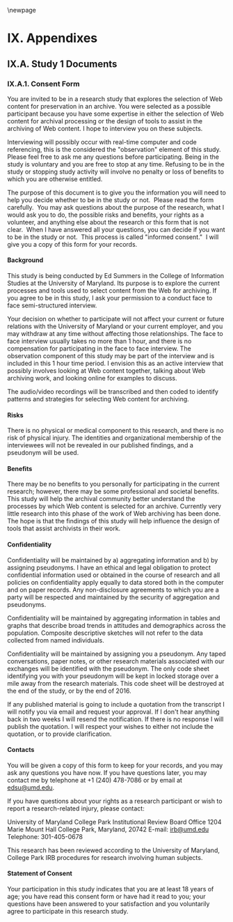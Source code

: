 \newpage

# IX. Appendixes 

## IX.A. Study 1 Documents

### IX.A.1. Consent Form

You are invited to be in a research study that explores the selection of Web
content for preservation in an archive. You were selected as a possible
participant because you have some expertise in either the selection of Web
content for archival processing or the design of tools to assist in the
archiving of Web content. I hope to interview you on these subjects.

Interviewing will possibly occur with real-time computer and code referencing,
this is the considered the "observation" element of this study.  Please feel
free to ask me any questions before participating. Being in the study is
voluntary and you are free to stop at any time. Refusing to be in the study or
stopping study activity will involve no penalty or loss of benefits to which you
are otherwise entitled.

The purpose of this document is to give you the information you will need to
help you decide whether to be in the study or not.  Please read the form
carefully.  You may ask questions about the purpose of the research, what I
would ask you to do, the possible risks and benefits, your rights as a
volunteer, and anything else about the research or this form that is not clear. 
When I have answered all your questions, you can decide if you want to be in the
study or not.  This process is called "informed consent."  I will give you a
copy of this form for your records.

#### Background

This study is being conducted by Ed Summers in the College of Information
Studies at the University of Maryland. Its purpose is to explore the current
processes and tools used to select content from the Web for archiving. If you
agree to be in this study, I ask your permission to a conduct face to face
semi-structured interview.

Your decision on whether to participate will not affect your current or future
relations with the University of Maryland or your current employer, and you may
withdraw at any time without affecting those relationships.  The face to face
interview usually takes no more than 1 hour, and there is no compensation for
participating in the face to face interview. The observation component of this
study may be part of the interview and is included in this 1 hour time period.
I envision this as an active interview that possibly involves looking at Web
content together, talking about Web archiving work, and looking online for
examples to discuss.

The audio/video recordings will be transcribed and then coded to identify
patterns and strategies for selecting Web content for archiving.

#### Risks

There is no physical or medical component to this research, and there is no risk
of physical injury. The identities and organizational membership of the 
interviewees will not be revealed in our published findings, and a pseudonym 
will be used.

#### Benefits

There may be no benefits to you personally for participating in the current
research; however, there may be some professional and societal benefits. This
study will help the archival community better understand the processes by which
Web content is selected for an archive. Currently very little research into this
phase of the work of Web archiving has been done. The hope is that the findings
of this study will help influence the design of tools that assist archivists in
their work.

#### Confidentiality

Confidentiality will be maintained by a) aggregating information and b) by
assigning pseudonyms.  I have an ethical and legal obligation to protect
confidential information used or obtained in the course of research and all
policies on confidentiality apply equally to data stored both in the computer
and on paper records.  Any non-disclosure agreements to which you are a party
will be respected and maintained by the security of aggregation and pseudonyms.

Confidentiality will be maintained by aggregating information in tables and
graphs that describe broad trends in attitudes and demographics across the
population. Composite descriptive sketches will not refer to the data collected
from named individuals.
	
Confidentiality will be maintained by assigning you a pseudonym.  Any taped
conversations, paper notes, or other research materials associated with our
exchanges will be identified with the pseudonym.  The only code sheet
identifying you with your pseudonym will be kept in locked storage over a mile
away from the research materials. This code sheet will be destroyed at the end
of the study, or by the end of 2016.

If any published material is going to include a quotation from the transcript I
will notify you via email and request your approval. If I don't hear anything
back in two weeks I will resend the notification. If there is no response I will
publish the quotation. I will respect your wishes to either not include the 
quotation, or to provide clarification.

#### Contacts

You will be given a copy of this form to keep for your records, and you may ask
any questions you have now.  If you have questions later, you may contact me by
telephone at +1 (240) 478-7086 or by email at edsu@umd.edu.

If you have questions about your rights as a research participant or wish to
report a research-related injury, please contact: 

University of Maryland College Park 
Institutional Review Board Office
1204 Marie Mount Hall
College Park, Maryland, 20742
E-mail: irb@umd.edu
Telephone: 301-405-0678

This research has been reviewed according to the University of Maryland,
College Park IRB procedures for research involving human subjects.

#### Statement of Consent

Your participation in this study indicates that you are at least 18 years of 
age; you have read this consent form or have had it read to you; your 
questions have been answered to your satisfaction and you voluntarily 
agree to participate in this research study.

